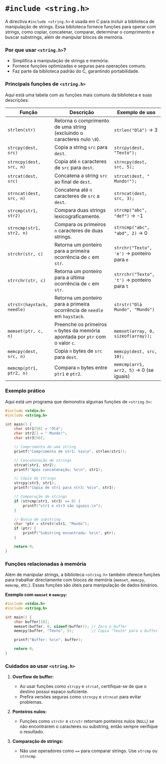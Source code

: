 # `#include <string.h>`

A directiva `#include <string.h>` é usada em C para incluir a biblioteca de manipulação de strings. Essa biblioteca fornece funções para operar com strings, como copiar, concatenar, comparar, determinar o comprimento e buscar substrings, além de manipular blocos de memória.

### **Por que usar `<string.h>`?**

- Simplifica a manipulação de strings e memória.
- Fornece funções optimizadas e seguras para operações comuns.
- Faz parte da biblioteca padrão do C, garantindo portabilidade.

### **Principais funções de `<string.h>`**

Aqui está uma tabela com as funções mais comuns da biblioteca e suas descrições:

| Função                     | Descrição                                                                      | Exemplo de uso                              |
| -------------------------- | ------------------------------------------------------------------------------ | ------------------------------------------- |
| `strlen(str)`              | Retorna o comprimento de uma string (excluindo o caracteres nulo `\0`).        | `strlen("Olá")` → 3                         |
| `strcpy(dest, src)`        | Copia a string `src` para `dest`.                                              | `strcpy(dest, "Texto");`                    |
| `strncpy(dest, src, n)`    | Copia até `n` caracteres de `src` para `dest`.                                 | `strncpy(dest, src, 5);`                    |
| `strcat(dest, src)`        | Concatena a string `src` ao final de `dest`.                                   | `strcat(dest, " Mundo!");`                  |
| `strncat(dest, src, n)`    | Concatena até `n` caracteres de `src` a `dest`.                                | `strncat(dest, src, 3);`                    |
| `strcmp(str1, str2)`       | Compara duas strings lexicograficamente.                                       | `strcmp("abc", "def")` → -1                 |
| `strncmp(str1, str2, n)`   | Compara os primeiros `n` caracteres de duas strings.                           | `strncmp("abc", "abd", 2)` → 0              |
| `strchr(str, c)`           | Retorna um ponteiro para a primeira ocorrência de `c` em `str`.                | `strchr("Texto", 'e')` → ponteiro para `e`  |
| `strrchr(str, c)`          | Retorna um ponteiro para a última ocorrência de `c` em `str`.                  | `strrchr("Texto", 't')` → ponteiro para `t` |
| `strstr(haystack, needle)` | Retorna um ponteiro para a primeira ocorrência de `needle` em `haystack`.      | `strstr("Olá Mundo", "Mundo")`              |
| `memset(ptr, c, n)`        | Preenche os primeiros `n` bytes da memória apontada por `ptr` com o valor `c`. | `memset(array, 0, sizeof(array));`          |
| `memcpy(dest, src, n)`     | Copia `n` bytes de `src` para `dest`.                                          | `memcpy(dest, src, 10);`                    |
| `memcmp(ptr1, ptr2, n)`    | Compara `n` bytes entre `ptr1` e `ptr2`.                                       | `memcmp(arr1, arr2, 5)` → 0 (se iguais)     |

### Exemplo prático

Aqui está um programa que demonstra algumas funções de `<string.h>`:

```c
#include <stdio.h>
#include <string.h>

int main() {
    char str1[50] = "Olá";
    char str2[] = " Mundo!";
    char str3[50];

    // Comprimento de uma string
    printf("Comprimento de str1: %zu\n", strlen(str1));

    // Concatenação de strings
    strcat(str1, str2);
    printf("Após concatenação: %s\n", str1);

    // Cópia de strings
    strcpy(str3, str1);
    printf("Cópia de str1 para str3: %s\n", str3);

    // Comparação de strings
    if (strcmp(str1, str3) == 0) {
        printf("str1 e str3 são iguais.\n");
    }

    // Busca de substring
    char *ptr = strstr(str1, "Mundo");
    if (ptr) {
        printf("Substring encontrada: %s\n", ptr);
    }

    return 0;
}
```

### **Funções relacionadas à memória**

Além de manipular strings, a biblioteca `<string.h>` também oferece funções para trabalhar directamente com blocos de memória (`memset`, `memcpy`, `memcmp`, etc.). Essas funções são úteis para manipulação de dados binários.

**Exemplo com `memset` e `memcpy`:**

```c
#include <stdio.h>
#include <string.h>

int main() {
    char buffer[10];
    memset(buffer, 0, sizeof(buffer)); // Zera o buffer
    memcpy(buffer, "Texto", 5);        // Copia "Texto" para o buffer

    printf("Buffer: %s\n", buffer);

    return 0;
}
```

### **Cuidados ao usar `<string.h>`**

1. **Overflow de buffer:**
   
   - Ao usar funções como `strcpy` e `strcat`, certifique-se de que o destino possui espaço suficiente.
   - Prefira versões seguras como `strncpy` e `strncat` para evitar problemas.

2. **Ponteiros nulos:**
   
   - Funções como `strchr` e `strstr` retornam ponteiros nulos (`NULL`) se não encontrarem o caracteres ou substring, então sempre verifique o resultado.

3. **Comparação de strings:**
   
   - Não use operadores como `==` para comparar strings. Use `strcmp` ou `strncmp`.